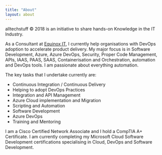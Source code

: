 ```yaml
---
title: "About"
layout: about
---
```


alltechstuff © 2018 is an initiative to share hands-on Knowledge in the IT Industry.

As a Consultant at [Equinox IT](https://www.equinox.co.nz/), I currently help organisations with DevOps adoption to accelerate product delivery. My major focus is in Software Development, Azure, Azure DevOps, Security, Proper Code Management, APIs, IAAS, PAAS, SAAS, Containerisation and Orchestration, automation and DevOps tools. I am passionate about everything automation.

The key tasks that I undertake currently are:

* Continuous Integration / Continuous Delivery
* Helping to adopt DevOps Practices
* Integration and API Management
* Azure Cloud implementation and Migration
* Scripting and Automation
* Software Development
* Azure DevOps
* Training and Mentoring

I am a Cisco Certified Network Associate and I hold a CompTIA A+ Certificate. I am currently completing my Microsoft Cloud Software Development certifications specialising in Cloud, DevOps and Software Development.